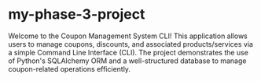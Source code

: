 # my-phase-3-project
Welcome to the Coupon Management System CLI! This application allows users to manage coupons, discounts, and associated products/services via a simple Command Line Interface (CLI). The project demonstrates the use of Python's SQLAlchemy ORM and a well-structured database to manage coupon-related operations efficiently.

